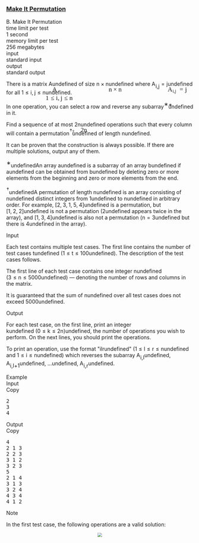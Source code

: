 <h3><a href="https://codeforces.com/contest/2118/problem/B" target="_blank" rel="noopener noreferrer">Make It Permutation</a></h3>
<div class="header"><div class="title">B. Make It Permutation</div><div class="time-limit"><div class="property-title">time limit per test</div>1 second</div><div class="memory-limit"><div class="property-title">memory limit per test</div>256 megabytes</div><div class="input-file input-standard"><div class="property-title">input</div>standard input</div><div class="output-file output-standard"><div class="property-title">output</div>standard output</div></div><div><p>There is a matrix <span class="MathJax_Preview" style="color: inherit;"><span class="MJXp-math" id="MJXp-Span-1"><span class="MJXp-mi MJXp-italic" id="MJXp-Span-2">A</span></span></span><span class="MathJax MathJax_Processed" id="MathJax-Element-1-Frame" tabindex="0" style=""><nobr><span class="math" id="MathJax-Span-1"><span style="display: inline-block; position: relative; width: 0em; height: 0px; font-size: 122%;"><span style="position: absolute;"><span class="mrow" id="MathJax-Span-2"><span class="mi" id="MathJax-Span-3" style="font-family: MathJax_Math-italic;">A</span></span></span></span></span></nobr></span>undefined of size <span class="MathJax_Preview" style="color: inherit;"><span class="MJXp-math" id="MJXp-Span-3"><span class="MJXp-mi MJXp-italic" id="MJXp-Span-4">n</span><span class="MJXp-mo" id="MJXp-Span-5" style="margin-left: 0.267em; margin-right: 0.267em;">×</span><span class="MJXp-mi MJXp-italic" id="MJXp-Span-6">n</span></span></span><span class="MathJax MathJax_Processed" id="MathJax-Element-2-Frame" tabindex="0" style=""><nobr><span class="math" id="MathJax-Span-4"><span style="display: inline-block; position: relative; width: 0em; height: 0px; font-size: 122%;"><span style="position: absolute;"><span class="mrow" id="MathJax-Span-5"><span class="mi" id="MathJax-Span-6" style="font-family: MathJax_Math-italic;">n</span><span class="mo" id="MathJax-Span-7" style="font-family: MathJax_Main; padding-left: 0.237em;">×</span><span class="mi" id="MathJax-Span-8" style="font-family: MathJax_Math-italic; padding-left: 0.237em;">n</span></span></span></span></span></nobr></span>undefined where <span class="MathJax_Preview" style="color: inherit;"><span class="MJXp-math" id="MJXp-Span-7"><span class="MJXp-msubsup" id="MJXp-Span-8"><span class="MJXp-mi MJXp-italic" id="MJXp-Span-9" style="margin-right: 0.05em;">A</span><span class="MJXp-mrow MJXp-script" id="MJXp-Span-10" style="vertical-align: -0.4em;"><span class="MJXp-mi MJXp-italic" id="MJXp-Span-11">i</span><span class="MJXp-mo" id="MJXp-Span-12">,</span><span class="MJXp-mi MJXp-italic" id="MJXp-Span-13">j</span></span></span><span class="MJXp-mo" id="MJXp-Span-14" style="margin-left: 0.333em; margin-right: 0.333em;">=</span><span class="MJXp-mi MJXp-italic" id="MJXp-Span-15">j</span></span></span><span class="MathJax MathJax_Processed" id="MathJax-Element-3-Frame" tabindex="0" style=""><nobr><span class="math" id="MathJax-Span-9"><span style="display: inline-block; position: relative; width: 0em; height: 0px; font-size: 122%;"><span style="position: absolute;"><span class="mrow" id="MathJax-Span-10"><span class="msubsup" id="MathJax-Span-11"><span style="display: inline-block; position: relative; width: 1.584em; height: 0px;"><span style="position: absolute; clip: rect(3.106em, 1000.71em, 4.16em, -999.997em); top: -3.978em; left: 0em;"><span class="mi" id="MathJax-Span-12" style="font-family: MathJax_Math-italic;">A</span><span style="display: inline-block; width: 0px; height: 3.984em;"></span></span><span style="position: absolute; top: -3.803em; left: 0.764em;"><span class="texatom" id="MathJax-Span-13"><span class="mrow" id="MathJax-Span-14"><span class="mi" id="MathJax-Span-15" style="font-size: 70.7%; font-family: MathJax_Math-italic;">i</span><span class="mo" id="MathJax-Span-16" style="font-size: 70.7%; font-family: MathJax_Main;">,</span><span class="mi" id="MathJax-Span-17" style="font-size: 70.7%; font-family: MathJax_Math-italic;">j</span></span></span><span style="display: inline-block; width: 0px; height: 3.984em;"></span></span></span></span><span class="mo" id="MathJax-Span-18" style="font-family: MathJax_Main; padding-left: 0.296em;">=</span><span class="mi" id="MathJax-Span-19" style="font-family: MathJax_Math-italic; padding-left: 0.296em;">j</span></span></span></span></span></nobr></span>undefined for all <span class="MathJax_Preview" style="color: inherit;"><span class="MJXp-math" id="MJXp-Span-16"><span class="MJXp-mn" id="MJXp-Span-17">1</span><span class="MJXp-mo" id="MJXp-Span-18" style="margin-left: 0.333em; margin-right: 0.333em;">≤</span><span class="MJXp-mi MJXp-italic" id="MJXp-Span-19">i</span><span class="MJXp-mo" id="MJXp-Span-20" style="margin-left: 0em; margin-right: 0.222em;">,</span><span class="MJXp-mi MJXp-italic" id="MJXp-Span-21">j</span><span class="MJXp-mo" id="MJXp-Span-22" style="margin-left: 0.333em; margin-right: 0.333em;">≤</span><span class="MJXp-mi MJXp-italic" id="MJXp-Span-23">n</span></span></span><span class="MathJax MathJax_Processed" id="MathJax-Element-4-Frame" tabindex="0" style=""><nobr><span class="math" id="MathJax-Span-20"><span style="display: inline-block; position: relative; width: 0em; height: 0px; font-size: 122%;"><span style="position: absolute;"><span class="mrow" id="MathJax-Span-21"><span class="mn" id="MathJax-Span-22" style="font-family: MathJax_Main;">1</span><span class="mo" id="MathJax-Span-23" style="font-family: MathJax_Main; padding-left: 0.296em;">≤</span><span class="mi" id="MathJax-Span-24" style="font-family: MathJax_Math-italic; padding-left: 0.296em;">i</span><span class="mo" id="MathJax-Span-25" style="font-family: MathJax_Main;">,</span><span class="mi" id="MathJax-Span-26" style="font-family: MathJax_Math-italic; padding-left: 0.179em;">j</span><span class="mo" id="MathJax-Span-27" style="font-family: MathJax_Main; padding-left: 0.296em;">≤</span><span class="mi" id="MathJax-Span-28" style="font-family: MathJax_Math-italic; padding-left: 0.296em;">n</span></span></span></span></span></nobr></span>undefined. </p><p>In one operation, you can select a row and reverse any subarray<span class="MathJax_Preview" style="color: inherit;"><span class="MJXp-math" id="MJXp-Span-24"><span class="MJXp-msubsup" id="MJXp-Span-25"><span class="MJXp-mi" id="MJXp-Span-26" style="margin-right: 0.05em;"></span><span class="MJXp-mrow MJXp-script" id="MJXp-Span-27" style="vertical-align: 0.5em;"><span class="MJXp-mtext" id="MJXp-Span-28">∗</span></span></span></span></span><span class="MathJax MathJax_Processed" id="MathJax-Element-5-Frame" tabindex="0" style=""><nobr><span class="math" id="MathJax-Span-29"><span style="display: inline-block; position: relative; width: 0em; height: 0px; font-size: 122%;"><span style="position: absolute;"><span class="mrow" id="MathJax-Span-30"><span class="msubsup" id="MathJax-Span-31"><span style="display: inline-block; position: relative; width: 0.413em; height: 0px;"><span style="position: absolute; clip: rect(3.809em, 1000em, 4.16em, -999.997em); top: -3.978em; left: 0em;"><span class="mi" id="MathJax-Span-32"></span><span style="display: inline-block; width: 0px; height: 3.984em;"></span></span><span style="position: absolute; top: -4.33em; left: 0em;"><span class="texatom" id="MathJax-Span-33"><span class="mrow" id="MathJax-Span-34"><span class="mtext" id="MathJax-Span-35" style="font-size: 70.7%; font-family: MathJax_Main;">∗</span></span></span><span style="display: inline-block; width: 0px; height: 3.984em;"></span></span></span></span></span></span></span></span></nobr></span>undefined in it. </p><p>Find a sequence of at most <span class="MathJax_Preview" style="color: inherit;"><span class="MJXp-math" id="MJXp-Span-29"><span class="MJXp-mn" id="MJXp-Span-30">2</span><span class="MJXp-mi MJXp-italic" id="MJXp-Span-31">n</span></span></span><span class="MathJax MathJax_Processed" id="MathJax-Element-6-Frame" tabindex="0" style=""><nobr><span class="math" id="MathJax-Span-36"><span style="display: inline-block; position: relative; width: 0em; height: 0px; font-size: 122%;"><span style="position: absolute;"><span class="mrow" id="MathJax-Span-37"><span class="mn" id="MathJax-Span-38" style="font-family: MathJax_Main;">2</span><span class="mi" id="MathJax-Span-39" style="font-family: MathJax_Math-italic;">n</span></span></span></span></span></nobr></span>undefined operations such that every column will contain a permutation<span class="MathJax_Preview" style="color: inherit;"><span class="MJXp-math" id="MJXp-Span-32"><span class="MJXp-msubsup" id="MJXp-Span-33"><span class="MJXp-mi" id="MJXp-Span-34" style="margin-right: 0.05em;"></span><span class="MJXp-mrow MJXp-script" id="MJXp-Span-35" style="vertical-align: 0.5em;"><span class="MJXp-mtext" id="MJXp-Span-36">†</span></span></span></span></span><span class="MathJax MathJax_Processed" id="MathJax-Element-7-Frame" tabindex="0" style=""><nobr><span class="math" id="MathJax-Span-40"><span style="display: inline-block; position: relative; width: 0em; height: 0px; font-size: 122%;"><span style="position: absolute;"><span class="mrow" id="MathJax-Span-41"><span class="msubsup" id="MathJax-Span-42"><span style="display: inline-block; position: relative; width: 0.413em; height: 0px;"><span style="position: absolute; clip: rect(3.809em, 1000em, 4.16em, -999.997em); top: -3.978em; left: 0em;"><span class="mi" id="MathJax-Span-43"></span><span style="display: inline-block; width: 0px; height: 3.984em;"></span></span><span style="position: absolute; top: -4.33em; left: 0em;"><span class="texatom" id="MathJax-Span-44"><span class="mrow" id="MathJax-Span-45"><span class="mtext" id="MathJax-Span-46" style="font-size: 70.7%; font-family: MathJax_Main;">†</span></span></span><span style="display: inline-block; width: 0px; height: 3.984em;"></span></span></span></span></span></span></span></span></nobr></span>undefined of length <span class="MathJax_Preview" style="color: inherit;"><span class="MJXp-math" id="MJXp-Span-37"><span class="MJXp-mi MJXp-italic" id="MJXp-Span-38">n</span></span></span><span class="MathJax MathJax_Processing" id="MathJax-Element-8-Frame" tabindex="0"></span>undefined.</p><p>It can be proven that the construction is always possible. If there are multiple solutions, output any of them.</p><div class="statement-footnote"><p><span class="MathJax_Preview" style="color: inherit;"><span class="MJXp-math" id="MJXp-Span-39"><span class="MJXp-msubsup" id="MJXp-Span-40"><span class="MJXp-mi" id="MJXp-Span-41" style="margin-right: 0.05em;"></span><span class="MJXp-mrow MJXp-script" id="MJXp-Span-42" style="vertical-align: 0.5em;"><span class="MJXp-mtext" id="MJXp-Span-43">∗</span></span></span></span></span><span class="MathJax MathJax_Processing" id="MathJax-Element-9-Frame" tabindex="0"></span>undefinedAn array <span class="MathJax_Preview" style="color: inherit;"><span class="MJXp-math" id="MJXp-Span-44"><span class="MJXp-mi MJXp-italic" id="MJXp-Span-45">a</span></span></span><span class="MathJax MathJax_Processing" id="MathJax-Element-10-Frame" tabindex="0"></span>undefined is a subarray of an array <span class="MathJax_Preview" style="color: inherit;"><span class="MJXp-math" id="MJXp-Span-46"><span class="MJXp-mi MJXp-italic" id="MJXp-Span-47">b</span></span></span><span class="MathJax MathJax_Processing" id="MathJax-Element-11-Frame" tabindex="0"></span>undefined if <span class="MathJax_Preview" style="color: inherit;"><span class="MJXp-math" id="MJXp-Span-48"><span class="MJXp-mi MJXp-italic" id="MJXp-Span-49">a</span></span></span><span class="MathJax MathJax_Processing" id="MathJax-Element-12-Frame" tabindex="0"></span>undefined can be obtained from <span class="MathJax_Preview" style="color: inherit;"><span class="MJXp-math" id="MJXp-Span-50"><span class="MJXp-mi MJXp-italic" id="MJXp-Span-51">b</span></span></span><span class="MathJax MathJax_Processing" id="MathJax-Element-13-Frame" tabindex="0"></span>undefined by deleting zero or more elements from the beginning and zero or more elements from the end.</p><p><span class="MathJax_Preview" style="color: inherit;"><span class="MJXp-math" id="MJXp-Span-52"><span class="MJXp-msubsup" id="MJXp-Span-53"><span class="MJXp-mi" id="MJXp-Span-54" style="margin-right: 0.05em;"></span><span class="MJXp-mrow MJXp-script" id="MJXp-Span-55" style="vertical-align: 0.5em;"><span class="MJXp-mtext" id="MJXp-Span-56">†</span></span></span></span></span><span class="MathJax MathJax_Processing" id="MathJax-Element-14-Frame" tabindex="0"></span>undefinedA permutation of length <span class="MathJax_Preview" style="color: inherit;"><span class="MJXp-math" id="MJXp-Span-57"><span class="MJXp-mi MJXp-italic" id="MJXp-Span-58">n</span></span></span><span class="MathJax MathJax_Processing" id="MathJax-Element-15-Frame" tabindex="0"></span>undefined is an array consisting of <span class="MathJax_Preview" style="color: inherit;"><span class="MJXp-math" id="MJXp-Span-59"><span class="MJXp-mi MJXp-italic" id="MJXp-Span-60">n</span></span></span><span class="MathJax MathJax_Processing" id="MathJax-Element-16-Frame" tabindex="0"></span>undefined distinct integers from <span class="MathJax_Preview" style="color: inherit;"><span class="MJXp-math" id="MJXp-Span-61"><span class="MJXp-mn" id="MJXp-Span-62">1</span></span></span><span class="MathJax MathJax_Processing" id="MathJax-Element-17-Frame" tabindex="0"></span>undefined to <span class="MathJax_Preview" style="color: inherit;"><span class="MJXp-math" id="MJXp-Span-63"><span class="MJXp-mi MJXp-italic" id="MJXp-Span-64">n</span></span></span><span class="MathJax MathJax_Processing" id="MathJax-Element-18-Frame" tabindex="0"></span>undefined in arbitrary order. For example, <span class="MathJax_Preview" style="color: inherit;"><span class="MJXp-math" id="MJXp-Span-65"><span class="MJXp-mo" id="MJXp-Span-66" style="margin-left: 0em; margin-right: 0em;">[</span><span class="MJXp-mn" id="MJXp-Span-67">2</span><span class="MJXp-mo" id="MJXp-Span-68" style="margin-left: 0em; margin-right: 0.222em;">,</span><span class="MJXp-mn" id="MJXp-Span-69">3</span><span class="MJXp-mo" id="MJXp-Span-70" style="margin-left: 0em; margin-right: 0.222em;">,</span><span class="MJXp-mn" id="MJXp-Span-71">1</span><span class="MJXp-mo" id="MJXp-Span-72" style="margin-left: 0em; margin-right: 0.222em;">,</span><span class="MJXp-mn" id="MJXp-Span-73">5</span><span class="MJXp-mo" id="MJXp-Span-74" style="margin-left: 0em; margin-right: 0.222em;">,</span><span class="MJXp-mn" id="MJXp-Span-75">4</span><span class="MJXp-mo" id="MJXp-Span-76" style="margin-left: 0em; margin-right: 0em;">]</span></span></span><span class="MathJax MathJax_Processing" id="MathJax-Element-19-Frame" tabindex="0"></span>undefined is a permutation, but <span class="MathJax_Preview" style="color: inherit;"><span class="MJXp-math" id="MJXp-Span-77"><span class="MJXp-mo" id="MJXp-Span-78" style="margin-left: 0em; margin-right: 0em;">[</span><span class="MJXp-mn" id="MJXp-Span-79">1</span><span class="MJXp-mo" id="MJXp-Span-80" style="margin-left: 0em; margin-right: 0.222em;">,</span><span class="MJXp-mn" id="MJXp-Span-81">2</span><span class="MJXp-mo" id="MJXp-Span-82" style="margin-left: 0em; margin-right: 0.222em;">,</span><span class="MJXp-mn" id="MJXp-Span-83">2</span><span class="MJXp-mo" id="MJXp-Span-84" style="margin-left: 0em; margin-right: 0em;">]</span></span></span><span class="MathJax MathJax_Processing" id="MathJax-Element-20-Frame" tabindex="0"></span>undefined is not a permutation (<span class="MathJax_Preview" style="color: inherit;"><span class="MJXp-math" id="MJXp-Span-85"><span class="MJXp-mn" id="MJXp-Span-86">2</span></span></span><span class="MathJax MathJax_Processing" id="MathJax-Element-21-Frame" tabindex="0"></span>undefined appears twice in the array), and <span class="MathJax_Preview" style="color: inherit;"><span class="MJXp-math" id="MJXp-Span-87"><span class="MJXp-mo" id="MJXp-Span-88" style="margin-left: 0em; margin-right: 0em;">[</span><span class="MJXp-mn" id="MJXp-Span-89">1</span><span class="MJXp-mo" id="MJXp-Span-90" style="margin-left: 0em; margin-right: 0.222em;">,</span><span class="MJXp-mn" id="MJXp-Span-91">3</span><span class="MJXp-mo" id="MJXp-Span-92" style="margin-left: 0em; margin-right: 0.222em;">,</span><span class="MJXp-mn" id="MJXp-Span-93">4</span><span class="MJXp-mo" id="MJXp-Span-94" style="margin-left: 0em; margin-right: 0em;">]</span></span></span><span class="MathJax MathJax_Processing" id="MathJax-Element-22-Frame" tabindex="0"></span>undefined is also not a permutation (<span class="MathJax_Preview" style="color: inherit;"><span class="MJXp-math" id="MJXp-Span-95"><span class="MJXp-mi MJXp-italic" id="MJXp-Span-96">n</span><span class="MJXp-mo" id="MJXp-Span-97" style="margin-left: 0.333em; margin-right: 0.333em;">=</span><span class="MJXp-mn" id="MJXp-Span-98">3</span></span></span><span class="MathJax MathJax_Processing" id="MathJax-Element-23-Frame" tabindex="0"></span>undefined but there is <span class="MathJax_Preview" style="color: inherit;"><span class="MJXp-math" id="MJXp-Span-99"><span class="MJXp-mn" id="MJXp-Span-100">4</span></span></span><span class="MathJax MathJax_Processing" id="MathJax-Element-24-Frame" tabindex="0"></span>undefined in the array).</p></div></div><div class="input-specification"><div class="section-title">Input</div><p>Each test contains multiple test cases. The first line contains the number of test cases <span class="MathJax_Preview" style="color: inherit;"><span class="MJXp-math" id="MJXp-Span-101"><span class="MJXp-mi MJXp-italic" id="MJXp-Span-102">t</span></span></span><span class="MathJax MathJax_Processing" id="MathJax-Element-25-Frame" tabindex="0"></span>undefined (<span class="MathJax_Preview" style="color: inherit;"><span class="MJXp-math" id="MJXp-Span-103"><span class="MJXp-mn" id="MJXp-Span-104">1</span><span class="MJXp-mo" id="MJXp-Span-105" style="margin-left: 0.333em; margin-right: 0.333em;">≤</span><span class="MJXp-mi MJXp-italic" id="MJXp-Span-106">t</span><span class="MJXp-mo" id="MJXp-Span-107" style="margin-left: 0.333em; margin-right: 0.333em;">≤</span><span class="MJXp-mn" id="MJXp-Span-108">100</span></span></span><span class="MathJax MathJax_Processing" id="MathJax-Element-26-Frame" tabindex="0"></span>undefined). The description of the test cases follows. </p><p>The first line of each test case contains one integer <span class="MathJax_Preview" style="color: inherit;"><span class="MJXp-math" id="MJXp-Span-109"><span class="MJXp-mi MJXp-italic" id="MJXp-Span-110">n</span></span></span><span class="MathJax MathJax_Processing" id="MathJax-Element-27-Frame" tabindex="0"></span>undefined (<span class="MathJax_Preview" style="color: inherit;"><span class="MJXp-math" id="MJXp-Span-111"><span class="MJXp-mn" id="MJXp-Span-112">3</span><span class="MJXp-mo" id="MJXp-Span-113" style="margin-left: 0.333em; margin-right: 0.333em;">≤</span><span class="MJXp-mi MJXp-italic" id="MJXp-Span-114">n</span><span class="MJXp-mo" id="MJXp-Span-115" style="margin-left: 0.333em; margin-right: 0.333em;">≤</span><span class="MJXp-mn" id="MJXp-Span-116">5000</span></span></span><span class="MathJax MathJax_Processing" id="MathJax-Element-28-Frame" tabindex="0"></span>undefined)&nbsp;— denoting the number of rows and columns in the matrix.</p><p>It is guaranteed that the sum of <span class="MathJax_Preview" style="color: inherit;"><span class="MJXp-math" id="MJXp-Span-117"><span class="MJXp-mi MJXp-italic" id="MJXp-Span-118">n</span></span></span><span class="MathJax MathJax_Processing" id="MathJax-Element-29-Frame" tabindex="0"></span>undefined over all test cases does not exceed <span class="MathJax_Preview" style="color: inherit;"><span class="MJXp-math" id="MJXp-Span-119"><span class="MJXp-mn" id="MJXp-Span-120">5000</span></span></span><span class="MathJax MathJax_Processing" id="MathJax-Element-30-Frame" tabindex="0"></span>undefined.</p></div><div class="output-specification"><div class="section-title">Output</div><p>For each test case, on the first line, print an integer <span class="MathJax_Preview" style="color: inherit;"><span class="MJXp-math" id="MJXp-Span-121"><span class="MJXp-mi MJXp-italic" id="MJXp-Span-122">k</span></span></span><span class="MathJax MathJax_Processing" id="MathJax-Element-31-Frame" tabindex="0"></span>undefined&nbsp;<span class="MathJax_Preview" style="color: inherit;"><span class="MJXp-math" id="MJXp-Span-123"><span class="MJXp-mo" id="MJXp-Span-124" style="margin-left: 0em; margin-right: 0em;">(</span><span class="MJXp-mn" id="MJXp-Span-125">0</span><span class="MJXp-mo" id="MJXp-Span-126" style="margin-left: 0.333em; margin-right: 0.333em;">≤</span><span class="MJXp-mi MJXp-italic" id="MJXp-Span-127">k</span><span class="MJXp-mo" id="MJXp-Span-128" style="margin-left: 0.333em; margin-right: 0.333em;">≤</span><span class="MJXp-mn" id="MJXp-Span-129">2</span><span class="MJXp-mi MJXp-italic" id="MJXp-Span-130">n</span><span class="MJXp-mo" id="MJXp-Span-131" style="margin-left: 0em; margin-right: 0em;">)</span></span></span><span class="MathJax MathJax_Processing" id="MathJax-Element-32-Frame" tabindex="0"></span>undefined, the number of operations you wish to perform. On the next lines, you should print the operations.</p><p>To print an operation, use the format "<span class="MathJax_Preview" style="color: inherit;"><span class="MJXp-math" id="MJXp-Span-132"><span class="MJXp-mi MJXp-italic" id="MJXp-Span-133">i</span><span class="MJXp-mspace" id="MJXp-Span-134" style="width: 0.278em; height: 0em;"></span><span class="MJXp-mi MJXp-italic" id="MJXp-Span-135">l</span><span class="MJXp-mspace" id="MJXp-Span-136" style="width: 0.278em; height: 0em;"></span><span class="MJXp-mi MJXp-italic" id="MJXp-Span-137">r</span></span></span><span class="MathJax MathJax_Processing" id="MathJax-Element-33-Frame" tabindex="0"></span>undefined" (<span class="MathJax_Preview" style="color: inherit;"><span class="MJXp-math" id="MJXp-Span-138"><span class="MJXp-mn" id="MJXp-Span-139">1</span><span class="MJXp-mo" id="MJXp-Span-140" style="margin-left: 0.333em; margin-right: 0.333em;">≤</span><span class="MJXp-mi MJXp-italic" id="MJXp-Span-141">l</span><span class="MJXp-mo" id="MJXp-Span-142" style="margin-left: 0.333em; margin-right: 0.333em;">≤</span><span class="MJXp-mi MJXp-italic" id="MJXp-Span-143">r</span><span class="MJXp-mo" id="MJXp-Span-144" style="margin-left: 0.333em; margin-right: 0.333em;">≤</span><span class="MJXp-mi MJXp-italic" id="MJXp-Span-145">n</span></span></span><span class="MathJax MathJax_Processing" id="MathJax-Element-34-Frame" tabindex="0"></span>undefined and <span class="MathJax_Preview" style="color: inherit;"><span class="MJXp-math" id="MJXp-Span-146"><span class="MJXp-mn" id="MJXp-Span-147">1</span><span class="MJXp-mo" id="MJXp-Span-148" style="margin-left: 0.333em; margin-right: 0.333em;">≤</span><span class="MJXp-mi MJXp-italic" id="MJXp-Span-149">i</span><span class="MJXp-mo" id="MJXp-Span-150" style="margin-left: 0.333em; margin-right: 0.333em;">≤</span><span class="MJXp-mi MJXp-italic" id="MJXp-Span-151">n</span></span></span><span class="MathJax MathJax_Processing" id="MathJax-Element-35-Frame" tabindex="0"></span>undefined) which reverses the subarray <span class="MathJax_Preview" style="color: inherit;"><span class="MJXp-math" id="MJXp-Span-152"><span class="MJXp-msubsup" id="MJXp-Span-153"><span class="MJXp-mi MJXp-italic" id="MJXp-Span-154" style="margin-right: 0.05em;">A</span><span class="MJXp-mrow MJXp-script" id="MJXp-Span-155" style="vertical-align: -0.4em;"><span class="MJXp-mi MJXp-italic" id="MJXp-Span-156">i</span><span class="MJXp-mo" id="MJXp-Span-157">,</span><span class="MJXp-mi MJXp-italic" id="MJXp-Span-158">l</span></span></span></span></span><span class="MathJax MathJax_Processing" id="MathJax-Element-36-Frame" tabindex="0"></span>undefined, <span class="MathJax_Preview" style="color: inherit;"><span class="MJXp-math" id="MJXp-Span-159"><span class="MJXp-msubsup" id="MJXp-Span-160"><span class="MJXp-mi MJXp-italic" id="MJXp-Span-161" style="margin-right: 0.05em;">A</span><span class="MJXp-mrow MJXp-script" id="MJXp-Span-162" style="vertical-align: -0.4em;"><span class="MJXp-mi MJXp-italic" id="MJXp-Span-163">i</span><span class="MJXp-mo" id="MJXp-Span-164">,</span><span class="MJXp-mi MJXp-italic" id="MJXp-Span-165">l</span><span class="MJXp-mo" id="MJXp-Span-166">+</span><span class="MJXp-mn" id="MJXp-Span-167">1</span></span></span></span></span><span class="MathJax MathJax_Processing" id="MathJax-Element-37-Frame" tabindex="0"></span>undefined, <span class="MathJax_Preview" style="color: inherit;"><span class="MJXp-math" id="MJXp-Span-168"><span class="MJXp-mo" id="MJXp-Span-169" style="margin-left: 0em; margin-right: 0em;">…</span></span></span><span class="MathJax MathJax_Processing" id="MathJax-Element-38-Frame" tabindex="0"></span>undefined, <span class="MathJax_Preview" style="color: inherit;"><span class="MJXp-math" id="MJXp-Span-170"><span class="MJXp-msubsup" id="MJXp-Span-171"><span class="MJXp-mi MJXp-italic" id="MJXp-Span-172" style="margin-right: 0.05em;">A</span><span class="MJXp-mrow MJXp-script" id="MJXp-Span-173" style="vertical-align: -0.4em;"><span class="MJXp-mi MJXp-italic" id="MJXp-Span-174">i</span><span class="MJXp-mo" id="MJXp-Span-175">,</span><span class="MJXp-mi MJXp-italic" id="MJXp-Span-176">r</span></span></span></span></span><span class="MathJax MathJax_Processing" id="MathJax-Element-39-Frame" tabindex="0"></span>undefined.</p></div><div class="sample-tests"><div class="section-title">Example</div><div class="sample-test"><div class="input"><div class="title">Input<div title="Copy" data-clipboard-target="#id0034198454516852395" id="id004787256016661321" class="input-output-copier">Copy</div></div><pre id="id0034198454516852395"><div class="test-example-line test-example-line-even test-example-line-0">2</div><div class="test-example-line test-example-line-odd test-example-line-1">3</div><div class="test-example-line test-example-line-even test-example-line-2">4</div></pre></div><div class="output"><div class="title">Output<div title="Copy" data-clipboard-target="#id006714033516483356" id="id008052785542277084" class="input-output-copier">Copy</div></div><pre id="id006714033516483356">4
2 1 3
2 2 3
3 1 2
3 2 3
5
2 1 4
3 1 3
3 2 4
4 3 4
4 1 2</pre></div></div></div><div class="note"><div class="section-title">Note</div><p>In the first test case, the following operations are a valid solution:</p><center> <img class="tex-graphics" src="https://espresso.codeforces.com/3b9509868f6d3b65d8a4a7a94688db76911f59b7.png" style="zoom: 70.0%;max-width: 100.0%;max-height: 100.0%;">   </center> </div>